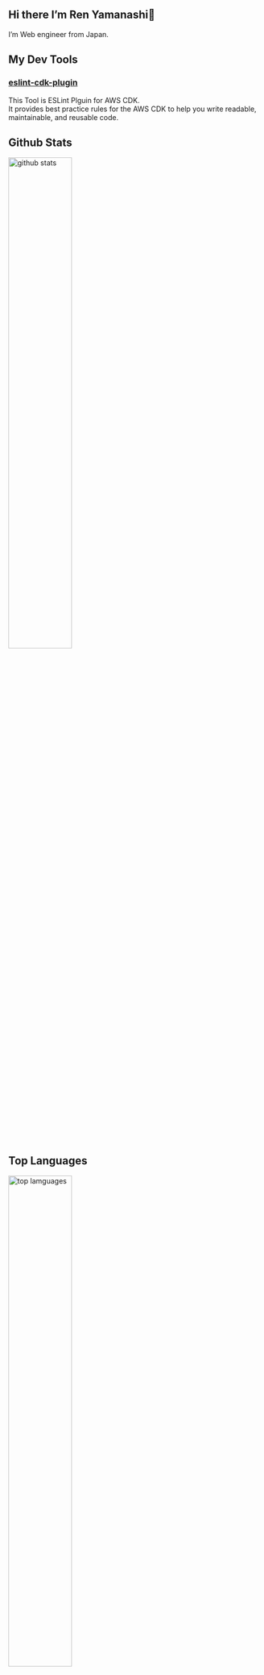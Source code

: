 ## Hi there I’m Ren Yamanashi👋

I’m Web engineer from Japan.

## My Dev Tools

### [eslint-cdk-plugin](https://eslint-cdk-plugin.dev/)

This Tool is ESLint Plguin for AWS CDK.  
It provides best practice rules for the AWS CDK to help you write readable, maintainable, and reusable code.

## Github Stats
<img src="https://github-readme-stats.vercel.app/api?username=ren-yamanashi&show_icons=true&theme=gotham" alt="github stats" width="50%"/>



## Top Languages
<img src="https://github-readme-stats.vercel.app/api/top-langs/?username=ren-yamanashi&layout=compact&theme=dark" alt="top lamguages" width="50%" >


## Github Streaks
<img src="https://github-readme-streak-stats.herokuapp.com/?user=ren-yamanashi&theme=dark" alt="github streaks" width="50%" >

